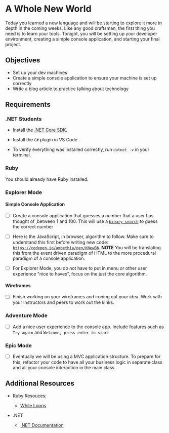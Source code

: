 # A Whole New World

Today you learned a new language and will be starting to explore it more in depth in the coming weeks. Like any good craftsman, the first thing you need is to learn your tools. Tonight, you will be setting up your developer environment, creating a simple console application, and starting your final project.

## Objectives

- Set up your dev machines
- Create a simple console application to ensure your machine is set up correctly
- Write a blog article to practice talking about technology

## Requirements

### .NET Students

- Install the [.NET Core SDK](https://www.microsoft.com/net/download).
- Install the `C#` plugin in VS Code.

- To verify everything was installed correctly, run `dotnet -v` in your terminal.

### Ruby

You should already have Ruby installed.

### Explorer Mode

#### Simple Console Application

- [ ] Create a console application that guesses a number that a user has thought of ,between 1 and 100. This will use a [`binary search`](https://www.programmerinterview.com/index.php/puzzles/minimum-guesses-1-100/) to guess the correct number

- [ ] Here is the JavaScript, in browser, algorithm to follow. Make sure to understand this first before writing new code: [`https://codepen.io/ambethia/pen/KNewBb`](https://codepen.io/ambethia/pen/KNewBb).
      **NOTE** You will be translating this from the event driven paradigm of HTML to the more procedural paradigm of a console application.
- [ ] For Explorer Mode, you do not have to put in menu or other user experience "nice to haves", focus on the just the core algorithm.

#### Wireframes

- [ ] Finish working on your wireframes and ironing out your idea. Work with your instructors and peers to work out the kinks.

### Adventure Mode

- [ ] Add a nice user experience to the console app. Include features such as
      `Try again` and `Welcome, press enter to start`

### Epic Mode

- [ ] Eventually we will be using a MVC application structure. To prepare for this, refactor your code to have all your business logic in separate class and all your console interaction in the main class.

## Additional Resources

- Ruby Resouces:

  - [While Loops](https://learnrubythehardway.org/book/ex33.html)

- .NET

  - [.NET Documentation](https://docs.microsoft.com/en-us/dotnet/)

